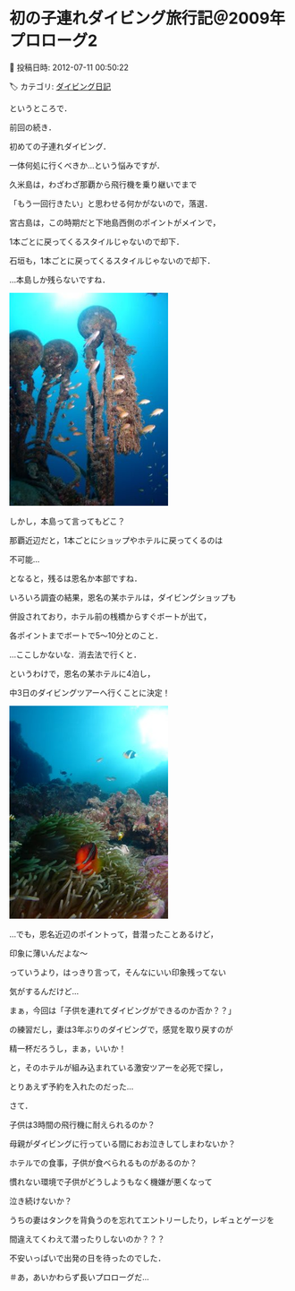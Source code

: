 # 初の子連れダイビング旅行記＠2009年　プロローグ2

📅 投稿日時: 2012-07-11 00:50:22

🏷️ カテゴリ: [ダイビング日記](ce3a7a8d424d112fce83ee85c81a0e344.md)

というところで．


前回の続き．


初めての子連れダイビング．


一体何処に行くべきか…という悩みですが．





久米島は，わざわざ那覇から飛行機を乗り継いでまで


「もう一回行きたい」と思わせる何かがないので，落選．


宮古島は，この時期だと下地島西側のポイントがメインで，


1本ごとに戻ってくるスタイルじゃないので却下．


石垣も，1本ごとに戻ってくるスタイルじゃないので却下．





…本島しか残らないですね．




![b3a77be01db4ae404b029ee629e10085.jpg](images/b3a77be01db4ae404b029ee629e10085.jpg)







しかし，本島って言ってもどこ？


那覇近辺だと，1本ごとにショップやホテルに戻ってくるのは


不可能…


となると，残るは恩名か本部ですね．





いろいろ調査の結果，恩名の某ホテルは，ダイビングショップも


併設されており，ホテル前の桟橋からすぐボートが出て，


各ポイントまでボートで5～10分とのこと．





…ここしかないな．消去法で行くと．





というわけで，恩名の某ホテルに4泊し，


中3日のダイビングツアーへ行くことに決定！




![b784ff7907c518970b95c11af0791731.jpg](images/b784ff7907c518970b95c11af0791731.jpg)







…でも，恩名近辺のポイントって，昔潜ったことあるけど，


印象に薄いんだよな～


っていうより，はっきり言って，そんなにいい印象残ってない


気がするんだけど…





まぁ，今回は「子供を連れてダイビングができるのか否か？？」


の練習だし，妻は3年ぶりのダイビングで，感覚を取り戻すのが


精一杯だろうし，まぁ，いいか！





と，そのホテルが組み込まれている激安ツアーを必死で探し，


とりあえず予約を入れたのだった…





さて．


子供は3時間の飛行機に耐えられるのか？


母親がダイビングに行っている間におお泣きしてしまわないか？


ホテルでの食事，子供が食べられるものがあるのか？


慣れない環境で子供がどうしようもなく機嫌が悪くなって


泣き続けないか？


うちの妻はタンクを背負うのを忘れてエントリーしたり，レギュとゲージを


間違えてくわえて潜ったりしないのか？？？





不安いっぱいで出発の日を待ったのでした．





＃あ，あいかわらず長いプロローグだ…
